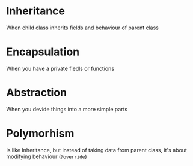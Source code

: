 # Inheritance

When child class inherits fields and behaviour of parent class

# Encapsulation

When you have a private fiedls or functions

# Abstraction

When you devide things into a more simple parts

# Polymorhism

Is like Inheritance, but instead of taking data from parent class, it's about modifying behaviour (`@override`)
